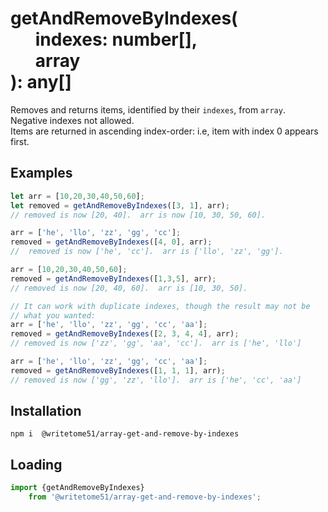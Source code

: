 # getAndRemoveByIndexes(<br>&nbsp;&nbsp;&nbsp;&nbsp;&nbsp;&nbsp;indexes: number[],<br>&nbsp;&nbsp;&nbsp;&nbsp;&nbsp;&nbsp;array<br>):  any[] 

Removes and returns items, identified by their `indexes`,  from `array`.   
Negative indexes not allowed.  
Items are returned in ascending index-order: i.e, item with index 0 appears first.  

## Examples
```js
let arr = [10,20,30,40,50,60];
let removed = getAndRemoveByIndexes([3, 1], arr);
// removed is now [20, 40].  arr is now [10, 30, 50, 60].

arr = ['he', 'llo', 'zz', 'gg', 'cc'];
removed = getAndRemoveByIndexes([4, 0], arr);
//  removed is now ['he', 'cc'].  arr is ['llo', 'zz', 'gg']. 

arr = [10,20,30,40,50,60];
removed = getAndRemoveByIndexes([1,3,5], arr);
// removed is now [20, 40, 60].  arr is [10, 30, 50].

// It can work with duplicate indexes, though the result may not be
// what you wanted:
arr = ['he', 'llo', 'zz', 'gg', 'cc', 'aa'];
removed = getAndRemoveByIndexes([2, 3, 4, 4], arr);
// removed is now ['zz', 'gg', 'aa', 'cc'].  arr is ['he', 'llo']

arr = ['he', 'llo', 'zz', 'gg', 'cc', 'aa'];
removed = getAndRemoveByIndexes([1, 1, 1], arr);
// removed is now ['gg', 'zz', 'llo'].  arr is ['he', 'cc', 'aa']
```


## Installation
`npm i  @writetome51/array-get-and-remove-by-indexes`


## Loading
```js
import {getAndRemoveByIndexes} 
	from '@writetome51/array-get-and-remove-by-indexes';
```
